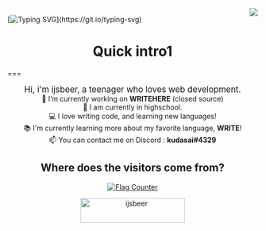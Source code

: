 <img align="right" src="https://visitor-badge.laobi.icu/badge?page_id=ijsbeerr">

[![Typing SVG](https://readme-typing-svg.herokuapp.com?font=Fira+Code&size=21&duration=6000&pause=1000&width=435&lines=Hello%2C+i'm+ijsbeer+and+i+%E2%99%A1+web+development.)](https://git.io/typing-svg)

<center> <h1>Quick intro1</h1> </center>
===

<br>
<p align="center">
  <big>Hi, i'm ijsbeer, a teenager who loves web development.</big> 
  <br>
  🔭 I’m currently working on <b>WRITEHERE</b> (closed source)
  <br>
  🔬 I am currently in highschool.
  <br>
  💻 I love writing code, and learning new languages!
  <br>
  📚 I'm currently learning more about my favorite language, <b>WRITE</b>!
  <br>
  📫 You can contact me on Discord : <b>kudasai#4329</b>
</p>
<h2 align="center">Where does the visitors come from?</h2>
<p align="center">
<a href="https://info.flagcounter.com/Hngp"><img src="https://s01.flagcounter.com/count2/Hngp/bg_FFFFFF/txt_000000/border_CCCCCC/columns_3/maxflags_20/viewers_0/labels_0/pageviews_0/flags_0/percent_0/" alt="Flag Counter" border="0"></a></p>


<p align="center"><a align="center" href="https://www.buymeacoffee.com/ijsbeer"> <img align="center" src="https://cdn.buymeacoffee.com/buttons/v2/default-yellow.png" height="50" width="210" alt="ijsbeer" /></a></p>
